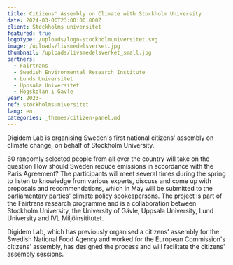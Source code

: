 ```yaml
---
title: Citizens' Assembly on Climate with Stockholm University
date: 2024-03-06T23:00:00.000Z
client: Stockholms universitet
featured: true
logotype: /uploads/logo-stockholmuniversitet.svg
image: /uploads/livsmedelsverket.jpg
thumbnail: /uploads/livsmedelsverket_small.jpg
partners:
  - Fairtrans
  - Swedish Environmental Research Institute
  - Lunds Universitet
  - Uppsala Universitet
  - Högskolan i Gävle
year: 2023-
ref: stockholmsuniversitet
lang: en
categories: _themes/citizen-panel.md
---
```


Digidem Lab is organising Sweden's first national citizens' assembly on climate change, on behalf of Stockholm University.

60 randomly selected people from all over the country will take on the question How should Sweden reduce emissions in accordance with the Paris Agreement? The participants will meet several times during the spring to listen to knowledge from various experts, discuss and come up with proposals and recommendations, which in May will be submitted to the parliamentary parties' climate policy spokespersons. The project is part of the Fairtrans research programme and is a collaboration between Stockholm University, the University of Gävle, Uppsala University, Lund University and IVL Miljöinsititutet.

Digidem Lab, which has previously organised a citizens' assembly for the Swedish National Food Agency and worked for the European Commission's citizens' assembly, has designed the process and will facilitate the citizens' assembly sessions.
